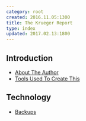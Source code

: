 ```yaml
---
category: root
created: 2016.11.05:1300
title: The Krueger Report
type: index
updated: 2017.02.13:1800
---
```


## Introduction

- [About The Author](/introduction/about-the-author)
- [Tools Used To Create This](/introduction/tools-used-to-create-this)

## Technology

- [Backups](/technology/backups)
